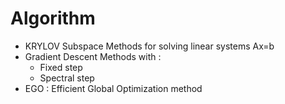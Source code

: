 # Algorithm

- KRYLOV Subspace Methods for solving linear systems Ax=b
- Gradient Descent Methods with :
  - Fixed step
  - Spectral step 
- EGO : Efficient Global Optimization method
